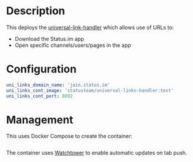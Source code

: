 # Description

This deploys the [universal-link-handler](https://github.com/status-im/universal-links-handler) which allows use of URLs to:

* Download the Status.im app
* Open specific channels/users/pages in the app

# Configuration

```yaml
uni_links_domain_name: 'join.status.im'
uni_links_cont_image: 'statusteam/universal-links-handler:test'
uni_links_cont_port: 8092
```

# Management

This uses Docker Compose to create the container:
```

```

The container uses [Watchtower](https://github.com/v2tec/watchtower) to enable automatic updates on tab push.
